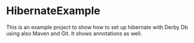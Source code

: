 HibernateExample
================

This is an example project to show how to set up hibernate with Derby Db using also Maven and Git. It shows annotations as well.
